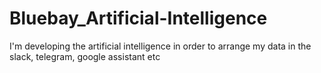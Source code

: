 # Bluebay_Artificial-Intelligence
I'm developing the artificial intelligence in order to arrange my data in the slack, telegram, google assistant etc
